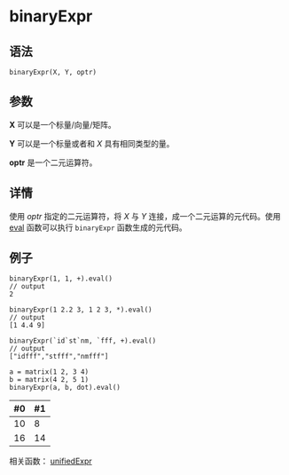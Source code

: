 # binaryExpr

## 语法

`binaryExpr(X, Y, optr)`

## 参数

**X** 可以是一个标量/向量/矩阵。

**Y** 可以是一个标量或者和 *X* 具有相同类型的量。

**optr** 是一个二元运算符。

## 详情

使用 *optr* 指定的二元运算符，将 *X* 与 *Y* 连接，成一个二元运算的元代码。使用 [eval](../e/eval.html) 函数可以执行
`binaryExpr` 函数生成的元代码。

## 例子

```
binaryExpr(1, 1, +).eval()
// output
2

binaryExpr(1 2.2 3, 1 2 3, *).eval()
// output
[1 4.4 9]

binaryExpr(`id`st`nm, `fff, +).eval()
// output
["idfff","stfff","nmfff"]

a = matrix(1 2, 3 4)
b = matrix(4 2, 5 1)
binaryExpr(a, b, dot).eval()
```

| #0 | #1 |
| --- | --- |
| 10 | 8 |
| 16 | 14 |

相关函数： [unifiedExpr](../u/unifiedExpr.html)

